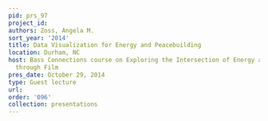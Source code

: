 ```yaml
---
pid: prs_97
project_id: 
authors: Zoss, Angela M.
sort_year: '2014'
title: Data Visualization for Energy and Peacebuilding
location: Durham, NC
host: Bass Connections course on Exploring the Intersection of Energy and Peace-building
  through Film
pres_date: October 29, 2014
type: Guest lecture
url: 
order: '096'
collection: presentations
---
```

